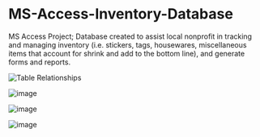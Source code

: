 # MS-Access-Inventory-Database
MS Access Project; Database created to assist local nonprofit in tracking and managing inventory (i.e. stickers, tags, housewares, miscellaneous items that account for shrink and add to the bottom line), and generate forms and reports.

![Table Relationships](https://github.com/ChristinanJames/MS-Access-Inventory-Database/assets/160377293/2f3a1adb-dc54-4217-ae37-b8bb135f0274)



![image](https://github.com/ChristinanJames/MS-Access-Inventory-Database/assets/160377293/9e48adcd-9467-4235-86da-89e52ac63d30)

![image](https://github.com/ChristinanJames/MS-Access-Inventory-Database/assets/160377293/64208fed-cba4-480f-808f-26033e1b7077)

![image](https://github.com/ChristinanJames/MS-Access-Inventory-Database/assets/160377293/5eda6ce2-69de-4bce-a19b-25bebf0992b6)
